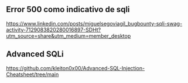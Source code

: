 
## Error 500 como indicativo de sqli
https://www.linkedin.com/posts/miguelsegoviagil_bugbounty-sqli-swag-activity-7129083820280016897-SDHt?utm_source=share&utm_medium=member_desktop

## Advanced SQLi
https://github.com/kleiton0x00/Advanced-SQL-Injection-Cheatsheet/tree/main
